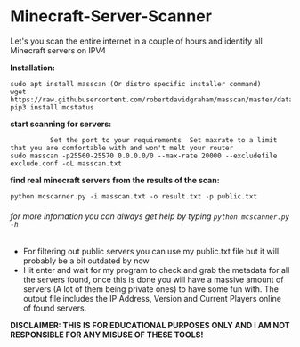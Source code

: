 # Minecraft-Server-Scanner
Let's you scan the entire internet in a couple of hours and identify all Minecraft servers on IPV4


**Installation:**
```
sudo apt install masscan (Or distro specific installer command)
wget https://raw.githubusercontent.com/robertdavidgraham/masscan/master/data/exclude.conf
pip3 install mcstatus
```

**start scanning for servers:**
```
          Set the port to your requirements  Set maxrate to a limit that you are comfortable with and won't melt your router
sudo masscan -p25560-25570 0.0.0.0/0 --max-rate 20000 --excludefile exclude.conf -oL masscan.txt 
```

**find real minecraft servers from the results of the scan:**
```
python mcscanner.py -i masscan.txt -o result.txt -p public.txt
```

###### for more infomation you can always get help by typing ```python mcscanner.py -h```

- For filtering out public servers you can use my public.txt file but it will probably be a bit outdated by now
- Hit enter and wait for my program to check and grab the metadata for all the servers found, once this is done you will have a massive amount of servers (A lot of them being private ones) to have some fun with. The output file includes the IP Address, Version and Current Players online of found servers.

**DISCLAIMER: THIS IS FOR EDUCATIONAL PURPOSES ONLY AND I AM NOT RESPONSIBLE FOR ANY MISUSE OF THESE TOOLS!**
